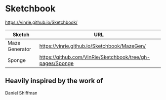 # Sketchbook
https://vinrie.github.io/Sketchbook/

| Sketch          | URL           |
| -------------   | ------------- |
| Maze Generator  |  https://vinrie.github.io/Sketchbook/MazeGen/ |
| Sponge    | https://github.com/VinRie/Sketchbook/tree/gh-pages/Sponge  |



## Heavily inspired by the work of
Daniel Shiffman



